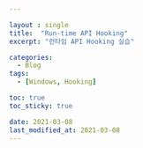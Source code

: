 ```yaml
---

layout : single
title:  "Run-time API Hooking"
excerpt: "런타임 API Hooking 실습"

categories:
  - Blog
tags:
  - [Windows, Hooking]

toc: true
toc_sticky: true

date: 2021-03-08
last_modified_at: 2021-03-08
---
```

<!--
6주차 과제는 "런타임 API Hooking 수행" 입니다.
타겟 프로그램의 소스코드와 바이너리가 주어집니다.
실행 중인 타겟 프로세스의 API를 후킹하는 것이 목적이며, 타겟 프로세스의 메모리를 변조하기 위해 5주차에 학습한 방법을 사용합니다.

- [필수 1] 디버거/디스어셈블러를 사용하여 타겟 프로그램을 분석합니다. (x64dbg 추천)
- [필수 2] 실행 중인 타겟 프로세스의 메모리를 변조하는 프로그램을 작성하여 숨겨진 메시지 박스를 표시합니다. (콘솔 프로그램도 무관. 과제 5 참고)
- [선택 1] MessageBoxW 함수를 후킹하여 해당 함수가 호출될 때마다 로그를 출력합니다. (Link 1, 2)
- [선택 2] MessageBoxW 함수를 후킹하여 함수 호출에 사용된 인자를 변경합니다. (Link 3)
- [선택 3] 클래스의 멤버 함수를 후킹합니다. (Link 4, 5)

Link 1 - 5바이트 인라인 후킹, 7바이트 핫패칭: https://m.blog.naver.com/ryong0906/220615617530
Link 2 - WinAPI에 대한 7바이트 핫패칭 개념 설명: https://devblogs.microsoft.com/oldnewthing/20110921-00/?p=9583
Link 3 - 훅 함수 정의 시 주의사항: https://stackoverflow.com/questions/54852191/hooking-windows-api-function-crashes-application
Link 4 - 멤버 함수 후킹 (__fastcall 사용): https://guidedhacking.com/threads/thiscall-member-function-hooking.4036/
Link 5 - 멤버 함수 후킹 (__fastcall 미사용): https://stackoverflow.com/questions/21636482/hooking-thiscall-without-using-fastcall

이번 과제보면 선택1부터가 후킹이라고 할 수 있고, 필수 1,2는 저번 과제의 선택1의 상위 개념이러고 보시면 될거에요 (저번 선택1 과제는 코드 실행흐름을 런타임 api 후킹을 이용해서 바꾸는거고 이번 필수12는 실행흐름을 메모리 변조를 이용해서 바꾸는거고, 후킹을 하려면 일반적으로 메모리 변조가 필요합니다)
-->
